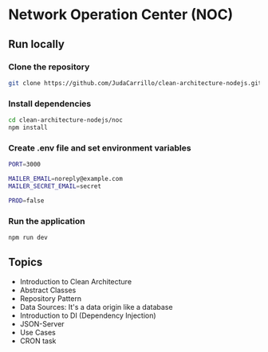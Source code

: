 # Network Operation Center (NOC)

## Run locally

### Clone the repository

```bash
git clone https://github.com/JudaCarrillo/clean-architecture-nodejs.git
```

### Install dependencies

```bash
cd clean-architecture-nodejs/noc
npm install
```

### Create .env file and set environment variables

```bash
PORT=3000

MAILER_EMAIL=noreply@example.com
MAILER_SECRET_EMAIL=secret

PROD=false
```

### Run the application

```bash
npm run dev
```

## Topics

- Introduction to Clean Architecture
- Abstract Classes
- Repository Pattern
- Data Sources: It's a data origin like a database
- Introduction to DI (Dependency Injection)
- JSON-Server
- Use Cases
- CRON task
